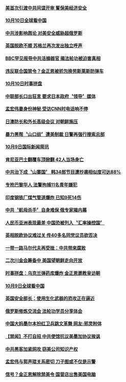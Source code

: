 
#### [美首次引渡中共间谍开审 誓保美经济安全](../pages/news202/a1394905.md?t=10110332) 

#### [10月10日全球看中国](../pages/news202/a1394860.md?t=10110332) 

#### [中共涉影响舆论 对美安全威胁超俄罗斯](../pages/news202/a1394888.md?t=10110332) 

#### [英国脱欧不顺 苏格兰再次发出独立呼声](../pages/news202/a1394890.md?t=10110332) 

#### [BBC罕见报导中共活摘器官 揭法轮功被迫害真相](../pages/news202/a1394876.md?t=10110332) 

#### [违反联合国禁令？金正恩被抓包换劳斯莱斯防弹车](../pages/news202/a1394873.md?t=10110332) 

#### [10月10日时事拼盘](../pages/news202/a1394870.md?t=10110332) 

#### [中联部长口出狂言 要求日本政府〝领导〞媒体](../pages/news202/a1394856.md?t=10110332) 


#### [孟宏伟妻身份神秘 受访CNN时电话响不停](../pages/news202/a1394833.md?t=10110332) 

#### [日澳防长和外长高级会议 对朝鲜施压](../pages/news202/a1394832.md?t=10110332) 


#### [暴力黑帮〝山口组〞遭美制裁  日警再强行搜索总部](../pages/news202/a1394823.md?t=10110332) 

#### [10月9日国际新闻简讯](../pages/news202/a1394813.md?t=10110332) 

#### [肯尼亚巴士翻覆车顶掀翻 42人当场身亡](../pages/news202/a1394811.md?t=10110332) 

#### [中共治下成〝山寨国〞 韩34部节目遭抄袭相似度可达88%](../pages/news202/a1394797.md?t=10110332) 

#### [专抢巴黎华人 法警拘捕11名青年嫌犯](../pages/news202/a1394790.md?t=10110332) 

#### [印度钢铁厂煤气管道爆炸 已知9死14伤](../pages/news202/a1394787.md?t=10110332) 

#### [中共〝航母杀手〞自身难保  俄专家揭内幕](../pages/news202/a1394801.md?t=10110332) 

#### [人民币亚洲表现最差 中国恐被列入〝汇率操控国〞](../pages/news202/a1394777.md?t=10110332) 

#### [英相脱欧协议难过关 传40多名同党议员欲否决](../pages/news202/a1394753.md?t=10110332) 


#### [一带一路马尔代夫再受挫：中共带来腐败](../pages/news202/a1394697.md?t=10110332) 

#### [二次川金会筹备中 美国望朝鲜走向开放](../pages/news202/a1394740.md?t=10110332) 

#### [时事拼盘：乌克兰弹药库爆炸 金正恩邀教皇访朝](../pages/news202/a1394717.md?t=10110332) 

#### [10月9日全球看中国](../pages/news202/a1394711.md?t=10110332) 

#### [英国安全部长：使用生化武器的恐攻正在逼近](../pages/news202/a1394738.md?t=10110332) 

#### [俄罗斯修炼交流会 法轮功学员分享体会](../pages/news202/a1394695.md?t=10110332) 

#### [中国大妈墨尔本扮红卫兵跳文革舞 网友:邪灵附体](../pages/news202/a1394729.md?t=10110332) 

#### [【禁闻】不打自招 中共使馆抗议美墨加协议挨讽](../pages/news202/a1394708.md?t=10110332) 

#### [中共黑客加紧网攻 窃美公司知识产权](../pages/news202/a1394705.md?t=10110332) 


#### [孟宏伟与郭声琨关系密切 刀子图或不仅是示警](../pages/news202/a1394700.md?t=10110332) 

#### [信号？金正恩解除禁美令 国营店出售美国电脑](../pages/news202/a1394684.md?t=10110332) 


